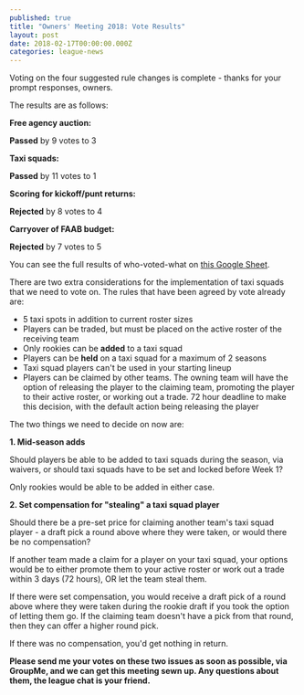 ```yaml
---
published: true
title: "Owners' Meeting 2018: Vote Results"
layout: post
date: 2018-02-17T00:00:00.000Z
categories: league-news
---
```


Voting on the four suggested rule changes is complete - thanks for your prompt responses, owners.

The results are as follows:

**Free agency auction:** 

**Passed** by 9 votes to 3
  
**Taxi squads:**
 
**Passed** by 11 votes to 1  

**Scoring for kickoff/punt returns:**

**Rejected** by 8 votes to 4  

**Carryover of FAAB budget:**

**Rejected** by 7 votes to 5

You can see the full results of who-voted-what on [this Google Sheet](https://docs.google.com/spreadsheets/d/1Z5zxydgTsY5tynM3dl1xIFOexlOHiMinfB7dovcCBuA/edit?usp=sharing).

There are two extra considerations for the implementation of taxi squads that we need to vote on. The rules that have been agreed by vote already are:

- 5 taxi spots in addition to current roster sizes
- Players can be traded, but must be placed on the active roster of the receiving team
- Only rookies can be **added** to a taxi squad
- Players can be **held** on a taxi squad for a maximum of 2 seasons 
- Taxi squad players can't be used in your starting lineup 
-  Players can be claimed by other teams. The owning team will have the option of releasing the player to the claiming team, promoting the player to their active roster, or working out a trade. 72 hour deadline to make this decision, with the default action being releasing the player

The two things we need to decide on now are:

**1. Mid-season adds**

Should players be able to be added to taxi squads during the season, via waivers, or should taxi squads have to be set and locked before Week 1?

Only rookies would be able to be added in either case.

**2. Set compensation for "stealing" a taxi squad player**
 
Should there be a pre-set price for claiming another team's taxi squad player - a draft pick a round above where they were taken, or would there be no compensation?

If another team made a claim for a player on your taxi squad, your options would be to either promote them to your active roster or work out a trade within 3 days (72 hours), OR let the team steal them.

If there were set compensation, you would receive a draft pick of a round above where they were taken during the rookie draft if you took the option of letting them go. If the claiming team doesn't have a pick from that round, then they can offer a higher round pick.

If there was no compensation, you'd get nothing in return.

**Please send me your votes on these two issues as soon as possible, via GroupMe, and we can get this meeting sewn up. Any questions about them, the league chat is your friend.**

